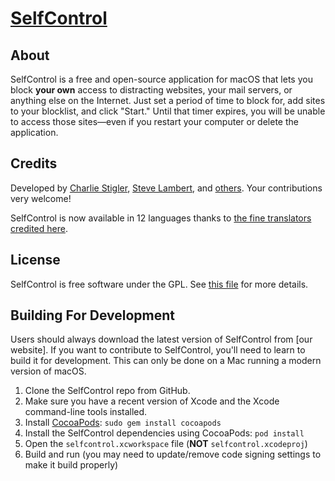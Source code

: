 # [SelfControl](http://selfcontrolapp.com)

## About

SelfControl is a free and open-source application for macOS that lets you block **your own** access to distracting websites, your mail servers, or anything else on the Internet. Just set a period of time to block for, add sites to your blocklist, and click "Start." Until that timer expires, you will be unable to access those sites—even if you restart your computer or delete the application.

## Credits

Developed by [Charlie Stigler](http://charliestigler.com), [Steve Lambert](http://visitsteve.com), and [others](https://github.com/SelfControlApp/selfcontrol/graphs/contributors). Your contributions very welcome!

SelfControl is now available in 12 languages thanks to [the fine translators credited here](https://github.com/SelfControlApp/selfcontrol/wiki/Translation-Credits).

## License

SelfControl is free software under the GPL. See [this file](./COPYING) for more details.

## Building For Development

Users should always download the latest version of SelfControl from [our website]. If you want to contribute to SelfControl, you'll need to learn to build it for development. This can only be done on a Mac running a modern version of macOS.

1. Clone the SelfControl repo from GitHub.
2. Make sure you have a recent version of Xcode and the Xcode command-line tools installed.
3. Install [CocoaPods](https://cocoapods.org/): `sudo gem install cocoapods`
4. Install the SelfControl dependencies using CocoaPods: `pod install`
5. Open the `selfcontrol.xcworkspace` file (**NOT** `selfcontrol.xcodeproj`)
6. Build and run (you may need to update/remove code signing settings to make it build properly)
